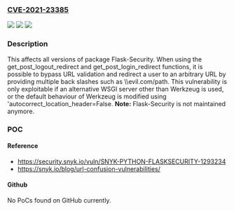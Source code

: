 ### [CVE-2021-23385](https://cve.mitre.org/cgi-bin/cvename.cgi?name=CVE-2021-23385)
![](https://img.shields.io/static/v1?label=Product&message=Flask-Security&color=blue)
![](https://img.shields.io/static/v1?label=Version&message=%3E%3D%200%20&color=brighgreen)
![](https://img.shields.io/static/v1?label=Vulnerability&message=Open%20Redirect&color=brighgreen)

### Description

This affects all versions of package Flask-Security. When using the get_post_logout_redirect and get_post_login_redirect functions, it is possible to bypass URL validation and redirect a user to an arbitrary URL by providing multiple back slashes such as \\\evil.com/path. This vulnerability is only exploitable if an alternative WSGI server other than Werkzeug is used, or the default behaviour of Werkzeug is modified using 'autocorrect_location_header=False. **Note:** Flask-Security is not maintained anymore.

### POC

#### Reference
- https://security.snyk.io/vuln/SNYK-PYTHON-FLASKSECURITY-1293234
- https://snyk.io/blog/url-confusion-vulnerabilities/

#### Github
No PoCs found on GitHub currently.

